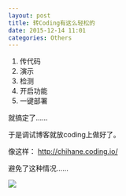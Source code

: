 ```yaml
---
layout: post
title: 转Coding有这么轻松的
date: 2015-12-14 11:01
categories: Others
---
```


1. 传代码
2. 演示
3. 检测
4. 开启功能
5. 一键部署

就搞定了……

于是调试博客就放coding上做好了。

像这样： <http://chihane.coding.io/>

避免了这种情况……

![](https://raw.githubusercontent.com/mlxy/mlxy.github.io/master/img/2015-12-14-coding-net-is-so-good/1.jpg)